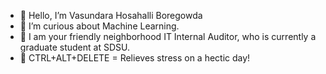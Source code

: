 - 👋 Hello, I’m Vasundara Hosahalli Boregowda
- 👀 I’m curious about Machine Learning.
- 🌱 I am your friendly neighborhood IT Internal Auditor, who is currently a graduate student at SDSU.
- 💞 CTRL+ALT+DELETE = Relieves stress on a hectic day!
  

<!---
VHB1609/VHB1609 is a ✨ special ✨ repository because its `README.md` (this file) appears on your GitHub profile.
You can click the Preview link to take a look at your changes.
--->
